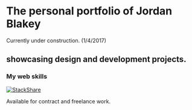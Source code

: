 # The personal portfolio of Jordan Blakey 
Currently under construction. (1/4/2017)

## showcasing design and development projects. 

### My web skills
[![StackShare](https://img.shields.io/badge/tech-stack-0690fa.svg?style=flat)](https://stackshare.io/JordanBlakey/job-stack)

Available for contract and freelance work.
